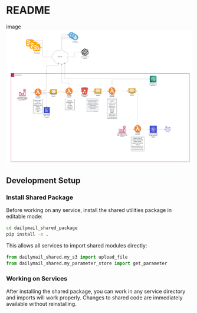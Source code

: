 # README

image
![DailyMail diagram](./dailymail.png "DailyMail diagram")

## Development Setup

### Install Shared Package

Before working on any service, install the shared utilities package in editable mode:

```bash
cd dailymail_shared_package
pip install -e .
```

This allows all services to import shared modules directly:
```python
from dailymail_shared.my_s3 import upload_file
from dailymail_shared.my_parameter_store import get_parameter
```

### Working on Services

After installing the shared package, you can work in any service directory and imports will work properly. Changes to shared code are immediately available without reinstalling.
